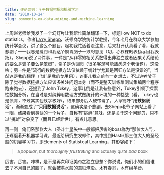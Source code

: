 ```yaml
---
title: 评论两则：关于数据挖掘和机器学习
date: '2010-10-24'
slug: comments-on-data-mining-and-machine-learning
---
```


上周赵老师给我发了一个幻灯片让我帮忙简单翻译一下，标题How NOT to do statistics，作者[Larry Shepp](http://stat.wharton.upenn.edu/~shepp/)，沃顿商学院统计学教授，今年七月在群众大学参加统计学会议，讲了这么个题目。起初我忙活着没注意，后来打开认真看了看，我就悲剧了——我总是看到和我这个愤青脑子一致的意见（切，赤裸裸的表扬与自我表扬）。Shepp说了两件事，一件是“从非零的相关系数得出非独立或者因果关系结论的要么是骗子要么是笨蛋”，例子是伪回归（很多客观可能熟悉这个老话题），这没啥；另一件是“流行的数据挖掘方法仅依赖于统计学尤其是回归方法是没谱的”，当然这是我的翻译（“谱”是我的专用词），这事儿我之前有一定想法，不过这老爷子除了觉得数据挖掘方法应该多关注问题本身（而不是整天训练集测试集编两个程序跑来跑去），还提到了John Tukey，这事儿倒是让我有些意外，Tukey引领了探索性数据分析，在当时是对纯粹用数理方式做统计的环境的一种挑战（看，Tukey也是愤青，不过其实他数学极好），结果部分后人被带偏了，大家高呼“**用数据说话**”，渐渐变成了“**只用数据说话**”，这确实是个悲剧。去Shepp老爷子网站上看了一眼，结果看到类似的一个片子，自称有“挑衅”意味，还是关于这个问题的，只不过“挑衅”对象变了（而且已经辞世）。有点儿意思。

再一则：俺们系那位大人（圣斗士星矢中一般都把厉害的boss称为“那位大人”），正琢磨着开机器学习课，最近给研究生发邮件，其中提到Hastie那三位大人的圣经般的机器学习书，即Elements of Statistical Learning，其形容如下：


> a _popular_, but _thoroughly frustrating_ and actually _quite bad_ book


厉害，厉害。咋样，是不是再次印证美帝之独立思想？你说说，俺们小的们信谁去？不用自己的脑子，就会被洪水般的意见淹没。木有春哥，木有绵羊音。
